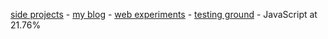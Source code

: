 [side projects](https://github.com/dayvidwhy?tab=repositories) - [my blog](https://davidyoung.tech) - [web experiments](https://codepen.io/dayvidwhy) - [testing ground](https://codesandbox.io/u/dayvidwhy) - JavaScript at 21.76%